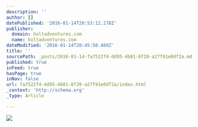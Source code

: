 ```yaml
---
description: ''
author: []
datePublished: '2016-01-14T20:53:12.278Z'
publisher:
  domain: holtadventures.com
  name: holtadventures.com
dateModified: '2016-01-14T20:45:50.489Z'
title: ''
sourcePath: _posts/2016-01-14-fa7522f4-dd95-4b01-8f20-a27f91e0df2a.md
published: true
inFeed: true
hasPage: true
inNav: false
url: fa7522f4-dd95-4b01-8f20-a27f91e0df2a/index.html
_context: 'http://schema.org'
_type: Article

---
```

![](http://holtadventures.com/wp-content/Gallery/Laos/DSC_0302.JPG)
